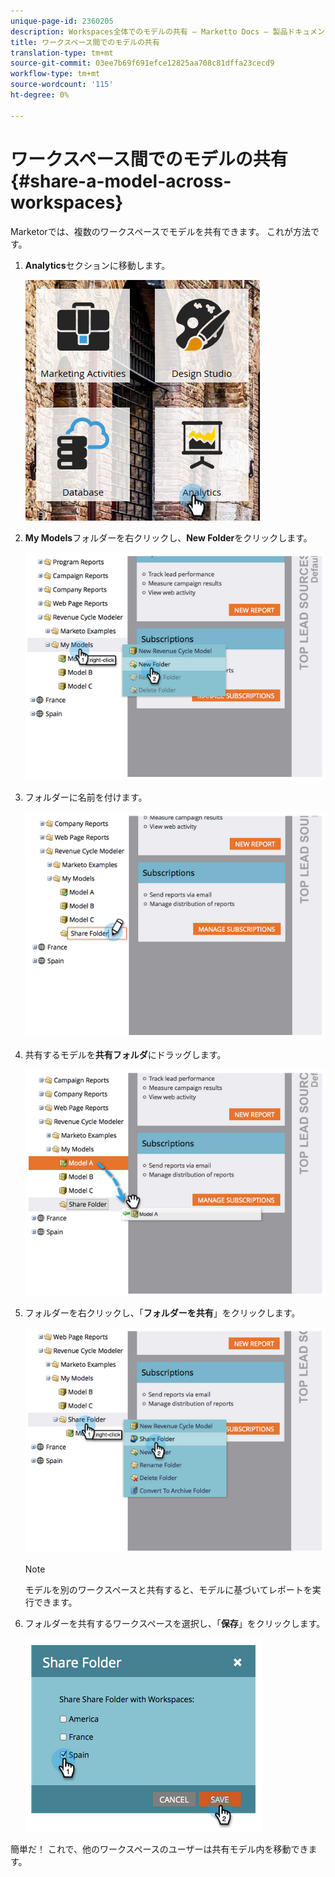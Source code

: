 ```yaml
---
unique-page-id: 2360205
description: Workspaces全体でのモデルの共有 — Marketto Docs — 製品ドキュメント
title: ワークスペース間でのモデルの共有
translation-type: tm+mt
source-git-commit: 03ee7b69f691efce12825aa708c81dffa23cecd9
workflow-type: tm+mt
source-wordcount: '115'
ht-degree: 0%

---
```



# ワークスペース間でのモデルの共有{#share-a-model-across-workspaces}

Marketorでは、複数のワークスペースでモデルを共有できます。 これが方法です。

1. **Analytics**&#x200B;セクションに移動します。

   ![](assets/analytics.png)

1. **My Models**&#x200B;フォルダーを右クリックし、**New Folder**&#x200B;をクリックします。

   ![](assets/image2014-10-3-14-3a5-3a23.png)

1. フォルダーに名前を付けます。

   ![](assets/image2014-10-3-14-3a5-3a38.png)

1. 共有するモデルを&#x200B;**共有フォルダ**&#x200B;にドラッグします。

   ![](assets/image2014-10-3-14-3a5-3a52.png)

1. フォルダーを右クリックし、「**フォルダーを共有**」をクリックします。

   ![](assets/image2014-10-3-14-3a6-3a9.png)

   >[!NOTE]
   >
   >モデルを別のワークスペースと共有すると、モデルに基づいてレポートを実行できます。

1. フォルダーを共有するワークスペースを選択し、「**保存**」をクリックします。

   ![](assets/image2014-10-3-14-3a6-3a22.png)

簡単だ！ これで、他のワークスペースのユーザーは共有モデル内を移動できます。
